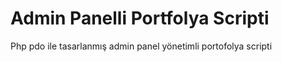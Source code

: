 # Admin Panelli Portfolya Scripti
 Php pdo ile tasarlanmış admin panel yönetimli portofolya scripti
